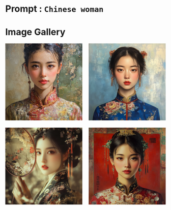 # Prompt : `Chinese woman`

# Image Gallery

<div style="display: grid; grid-template-columns: 1fr 1fr; gap: 20px; max-width: 800px; margin: 0 auto;">
    <div>
        <img src="Chinese_woman__1.png" alt="Image 1" style="width: 100%; height: auto;">
    </div>
    <div>
        <img src="Chinese_woman__2.png" alt="Image 2" style="width: 100%; height: auto;">
    </div>
    <div>
        <img src="Chinese_woman__3.png" alt="Image 3" style="width: 100%; height: auto;">
    </div>
    <div>
        <img src="Chinese_woman__4.png" alt="Image 4" style="width: 100%; height: auto;">
    </div>
</div>
